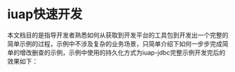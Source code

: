 # iuap快速开发

本文档目的是指导开发者熟悉如何从获取到开发平台的工具包到开发出一个完整的简单示例的过程，示例中不涉及复杂的业务场景，只简单介绍下如何一步步完成简单的增改删查的示例，示例中使用的持久化方式为iuap-jdbc完整示例开发完后的效果如下：
     







